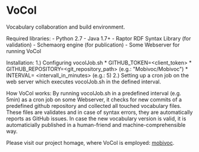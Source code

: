 VoCol
=====

Vocabulary collaboration and build environment.

Required libraries:
	- Python 2.7
	- Java 1.7+
	- Raptor RDF Syntax Library (for validation) 
	- Schemaorg engine (for publication) 
	- Some Webserver for running VoCol

Installation:
	1.) Configuring vocolJob.sh
		* GITHUB_TOKEN=<client_token>
		* GITHUB_REPOSITORY=<git_repository_path> (e.g.: "Mobivoc/Mobivoc")
		* INTERVAL= <intervall_in_minutes> (e.g.: 5)
	2.) Setting up a cron job on the web server which executes vocolJob.sh in the defined interval. 

How VoCol works:
	 By running vocolJob.sh in a predefined interval (e.g. 5min) as a cron job on some Webserver, it checks for new commits of a predefined github repository and collected all touched vocabulary files. These files are validates and in case of syntax errors, they are automatically reports as GitHub issues. In case the new vocabulary version is valid, it is automaticially published in a human-friend and machine-comprehensible way. 


Please visit our project homage, where VoCol is employed: [mobivoc](http://github.com/mobivoc/mobivoc/). 
